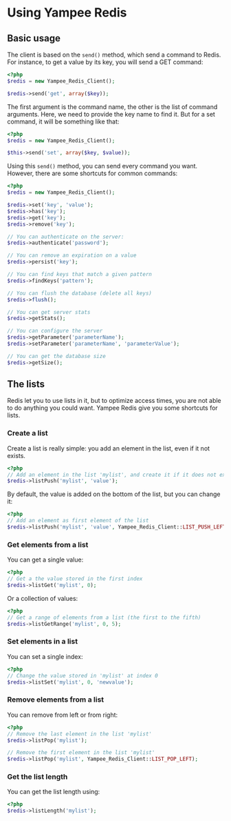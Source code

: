 Using Yampee Redis
===================

Basic usage
-----------------------

The client is based on the `send()` method, which send a command to Redis.
For instance, to get a value by its key, you will send a GET command:

``` php
<?php
$redis = new Yampee_Redis_Client();

$redis->send('get', array($key));
```

The first argument is the command name, the other is the list of command arguments.
Here, we need to provide the key name to find it. But for a set command, it will be
something like that:

``` php
<?php
$redis = new Yampee_Redis_Client();

$this->send('set', array($key, $value));
```

Using this `send()` method, you can send every command you want. However, there are
some shortcuts for common commands:

``` php
<?php
$redis = new Yampee_Redis_Client();

$redis->set('key', 'value');
$redis->has('key');
$redis->get('key');
$redis->remove('key');

// You can authenticate on the server:
$redis->authenticate('password');

// You can remove an expiration on a value
$redis->persist('key');

// You can find keys that match a given pattern
$redis->findKeys('pattern');

// You can flush the database (delete all keys)
$redis->flush();

// You can get server stats
$redis->getStats();

// You can configure the server
$redis->getParameter('parameterName');
$redis->setParameter('parameterName', 'parameterValue');

// You can get the database size
$redis->getSize();
```

The lists
-----------------------

Redis let you to use lists in it, but to optimize access times, you are not able to do anything you could want.
Yampee Redis give you some shortcuts for lists.

### Create a list

Create a list is really simple: you add an element in the list, even if it not exists.

``` php
<?php
// Add an element in the list 'mylist', and create it if it does not exists yet
$redis->listPush('mylist', 'value');
```

By default, the value is added on the bottom of the list, but you can change it:

``` php
<?php
// Add an element as first element of the list
$redis->listPush('mylist', 'value', Yampee_Redis_Client::LIST_PUSH_LEFT);
```

### Get elements from a list

You can get a single value:

``` php
<?php
// Get a the value stored in the first index
$redis->listGet('mylist', 0);
```

Or a collection of values:

``` php
<?php
// Get a range of elements from a list (the first to the fifth)
$redis->listGetRange('mylist', 0, 5);
```

### Set elements in a list

You can set a single index:

``` php
<?php
// Change the value stored in 'mylist' at index 0
$redis->listSet('mylist', 0, 'newvalue');
```

### Remove elements from a list

You can remove from left or from right:

``` php
<?php
// Remove the last element in the list 'mylist'
$redis->listPop('mylist');

// Remove the first element in the list 'mylist'
$redis->listPop('mylist', Yampee_Redis_Client::LIST_POP_LEFT);
```

### Get the list length

You can get the list length using:

``` php
<?php
$redis->listLength('mylist');
```
